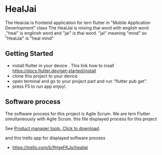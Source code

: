 # HealJai
The HealJai is frontend application for lern flutter in "Mobile Application Deverlopment" class
The HealJai is mixing thai word with english word ,"heal" is englinsh word and "jai" is thai word. "jai" meaning "mind" so "HealJai" is "heal mind"

## Getting Started
- install flutter in your device . This link how to insall https://docs.flutter.dev/get-started/install 
- clone this project to your device 
- open terminal and go to your project part and run "flutter pub get".
- press F5 to run app enjoy!.

## Software process
The software process for this project is Agile Scrum. We are lern Flutter simultaneously with Agile Scrum.
this file displayed process for this project 

See [Product manager tools, Click to download](https://www.mediafire.com/file/koo2mwojci1rbev/ProductBacklogandSprintManagementTool_%25281%2529.xls/file).
<!-- - https://www.mediafire.com/file/koo2mwojci1rbev/ProductBacklogandSprintManagementTool_%25281%2529.xls/file -->

and this trello app for displayed software process
- https://trello.com/b/fHgeFKJo/healjai
